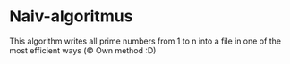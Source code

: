 # Naiv-algoritmus
This algorithm writes all prime numbers from 1 to n into a file in one of the most efficient ways (© Own method :D)
